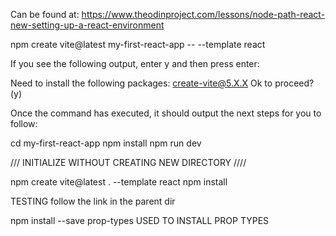 Can be found at: https://www.theodinproject.com/lessons/node-path-react-new-setting-up-a-react-environment

npm create vite@latest my-first-react-app -- --template react


If you see the following output, enter y and then press enter:

Need to install the following packages:
  create-vite@5.X.X
Ok to proceed? (y)

Once the command has executed, it should output the next steps for you to follow:

cd my-first-react-app
npm install
npm run dev



/// 	INITIALIZE WITHOUT CREATING NEW DIRECTORY   ////


npm create vite@latest . --template react
npm install

TESTING
follow the link in the parent dir

npm install --save prop-types
USED TO INSTALL PROP TYPES
